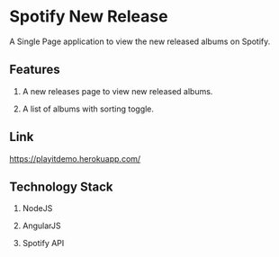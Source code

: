 

# Spotify New Release

A Single Page application to view the new released albums on Spotify.

## Features
1. A new releases page to view new released albums.

2. A list of albums with sorting toggle.

## Link
https://playitdemo.herokuapp.com/

## Technology Stack

1. NodeJS

2. AngularJS

3. Spotify API
